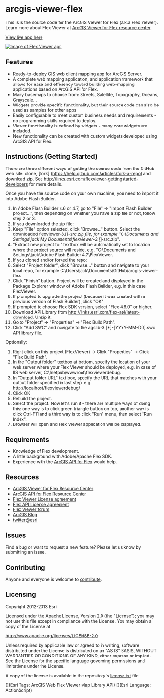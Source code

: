 # arcgis-viewer-flex

This is is the source code for the ArcGIS Viewer for Flex (a.k.a Flex Viewer). Learn more about Flex Viewer at [ArcGIS Viewer for Flex resource center](http://links.esri.com/flexviewer).

[View live app here](http://resources.arcgis.com/en/help/flex-viewer/live/index.html)

[![Image of Flex Viewer app](https://raw.github.com/Esri/arcgis-viewer-flex/master/arcgis-viewer-flex.png "Example Flex Viewer app")](http://resources.arcgis.com/en/help/flex-viewer/live/index.html)


## Features
* Ready-to-deploy GIS web client mapping app for ArcGIS Server.
* A complete web mapping application, and application framework that allows for ease and efficiency toward building web-mapping applications based on ArcGIS API for Flex.
* Many basemaps to choose from: Streets, Satellite, Topography, Oceans, Grayscale...
* Widgets provide specific functionality, but their source code can also be used as samples for other apps
* Easily configurable to meet custom business needs and requirements - no programming skills required to deploy.
* Viewer functionality is defined by widgets - many core widgets are included.
* New functionality can be created with custom widgets developed using ArcGIS API for Flex.

## Instructions (Getting Started)

There are three different ways of getting the source code from the GitHub web site: clone, [fork] (https://help.github.com/articles/fork-a-repo) and download zip.  See http://links.esri.com/flexviewer-gettingstarted-developers for more details.

Once you have the source code on your own machine, you need to import it into Adobe Flash Builder.

1. In Adobe Flash Builder 4.6 or 4.7, go to "File" -> "Import Flash Builder project...", then depending on whether you have a zip file or not, follow step 2 or 3.
2. If you downloaded the zip file:
  1. Keep "File" option selected, click "Browse..." button. Select the downloaded flexviewer-3.[*]-src.zip file, for example "C:\Documents and Settings\jack\My Documents\flexviewer-3.[*]-src.zip".
  2. "Extract new project to:" textbox will be automatically set to location where the project source will reside, e.g. "C:\Documents and Settings\jack\Adobe Flash Builder 4.7\FlexViewer.
3. If you cloned and/or forked the repo:
  1. Select "Project folder", click "Browse..." button and navigate to your local repo, for example C:\Users\jack\Documents\GitHub\arcgis-viewer-flex.
4. Click "Finish" button. Project will be created and displayed in the Package Explorer window of Adobe Flash Builder, e.g. in this case FlexViewer.
5. If prompted to upgrade the project (because it was created with a previous version of Flash Builder), click "OK"
6. If prompted to choose Flex SDK version, select "Flex 4.6.0" or higher.
7. Download API Library from http://links.esri.com/flex-api/latest-download. Unzip it.
8. Go to "Project" -> "Properties" -> "Flex Build Path".
9. Click "Add SWC" and navigate to the agslib-3.[*]-[YYYY-MM-DD].swc API library file.

Optionally:

1. Right click on this project (FlexViewer) -> Click "Properties" -> Click "Flex Build Path".
2. In the "Output folder" textbox at bottom, specify the location of your web server where your
    Flex Viewer should be deployed, e.g. in case of IIS web server, C:\Inetpub\wwwroot\flexviewerdebug.
3. In "Output folder URL" text box, specify the URL that matches with your output folder specified in last step, e.g. http://localhost/flexviewerdebug/
4. Click OK
5. Rebuild the project.
6. Select the project. Now let's run it - there are multiple ways of doing this: one way is to click green triangle button on top, another way is click Ctrl-F11 and a third way is to click "Run" menu, then select "Run Index".
7. Browser will open and Flex Viewer application will be displayed.

## Requirements

* Knowledge of Flex development.
* A little background with Adobe/Apache Flex SDK.
* Experience with the [ArcGIS API for Flex](http://links.esri.com/flex) would help.

## Resources

* [ArcGIS Viewer for Flex Resource Center](http://links.esri.com/flexviewer)
* [ArcGIS API for Flex Resource Center](http://links.esri.com/flex)
* [Flex Viewer License agreement](http://www.apache.org/licenses/LICENSE-2.0.html)
* [Flex API License agreement](http://www.esri.com/legal/pdfs/mla_e204_e300/english.pdf)
* [Flex Viewer forum](http://forums.arcgis.com/forums/111-ArcGIS-Viewer-for-Flex)
* [ArcGIS Blog](http://blogs.esri.com/esri/arcgis/tag/flex/)
* [twitter@esri](http://twitter.com/esri)

## Issues

Find a bug or want to request a new feature?  Please let us know by submitting an issue.

## Contributing

Anyone and everyone is welcome to [contribute](CONTRIBUTING.md).

## Licensing
Copyright 2012-2013 Esri

Licensed under the Apache License, Version 2.0 (the "License");
you may not use this file except in compliance with the License.
You may obtain a copy of the License at

   http://www.apache.org/licenses/LICENSE-2.0

Unless required by applicable law or agreed to in writing, software
distributed under the License is distributed on an "AS IS" BASIS,
WITHOUT WARRANTIES OR CONDITIONS OF ANY KIND, either express or implied.
See the License for the specific language governing permissions and
limitations under the License.

A copy of the license is available in the repository's [license.txt](https://raw.github.com/Esri/arcgis-viewer-flex/master/license.txt) file.

[](Esri Tags: ArcGIS Web Flex Viewer Map Library API)
[](Esri Language: ActionScript)
